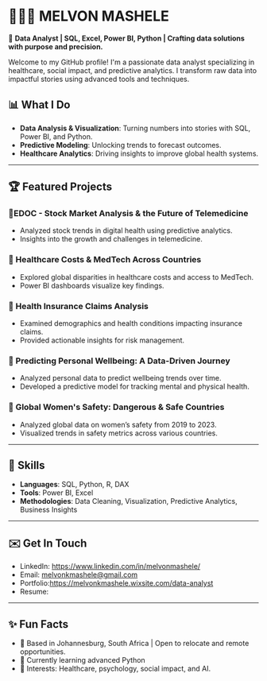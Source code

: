 # 👩🏽‍💻 MELVON MASHELE

🎯 **Data Analyst | SQL, Excel, Power BI, Python | Crafting data solutions with purpose and precision.**  

Welcome to my GitHub profile! I'm a passionate data analyst specializing in healthcare, social impact, and predictive analytics. I transform raw data into impactful stories using advanced tools and techniques.  

## 📊 **What I Do**
- **Data Analysis & Visualization**: Turning numbers into stories with SQL, Power BI, and Python.  
- **Predictive Modeling**: Unlocking trends to forecast outcomes.  
- **Healthcare Analytics**: Driving insights to improve global health systems.  

---

## 🏆 **Featured Projects**
### 🌟EDOC - Stock Market Analysis & the Future of Telemedicine
- Analyzed stock trends in digital health using predictive analytics.
- Insights into the growth and challenges in telemedicine.  

### 🌟 Healthcare Costs & MedTech Across Countries
- Explored global disparities in healthcare costs and access to MedTech.
- Power BI dashboards visualize key findings.  

### 🌟 Health Insurance Claims Analysis
- Examined demographics and health conditions impacting insurance claims.
- Provided actionable insights for risk management.

### 🌟 Predicting Personal Wellbeing: A Data-Driven Journey
- Analyzed personal data to predict wellbeing trends over time.
- Developed a predictive model for tracking mental and physical health.

### 🌟 Global Women's Safety: Dangerous & Safe Countries
- Analyzed global data on women’s safety from 2019 to 2023.
- Visualized trends in safety metrics across various countries.

---

## 💼 **Skills**
- **Languages**: SQL, Python, R, DAX  
- **Tools**: Power BI, Excel  
- **Methodologies**: Data Cleaning, Visualization, Predictive Analytics, Business Insights  

---

## ✉️ **Get In Touch**
- LinkedIn: https://www.linkedin.com/in/melvonmashele/
- Email: melvonkmashele@gmail.com
- Portfolio:https://melvonkmashele.wixsite.com/data-analyst
- Resume: 

---

## ✨ **Fun Facts**
- 📍 Based in Johannesburg, South Africa | Open to relocate and remote opportunities.  
- 🌱 Currently learning advanced Python 
- 🧠 Interests: Healthcare, psychology, social impact, and AI.  

